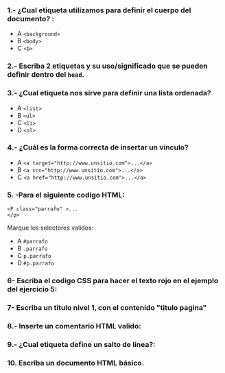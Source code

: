### 1.- ¿Cual etiqueta utilizamos para definir el cuerpo del documento? :

 - A `<background>`
 - B `<body>`
 - C `<b>`

### 2.- Escriba 2 etiquetas y su uso/significado que se pueden definir dentro del `head`.


### 3.- ¿Cual etiqueta nos sirve para definir una lista ordenada?

- A  `<list>`
- B  `<ul>`
- C  `<li>`
- D  `<ol>`

### 4.- ¿Cuál es la forma correcta de insertar un vínculo?

- A  `<a target="http://www.unsitio.com">...</a>`
- B  `<a src="http://www.unsitio.com">...</a>`
- C  `<a href="http://www.unsitio.com">...</a>`

### 5. -Para el siguiente codigo HTML:
	<P class="parrafo" >...
	</p>

Marque los selectores validos:

- A `#parrafo`
- B `.parrafo`
- C `p.parrafo`
- D `#p.parrafo`

### 6- Escriba el codigo CSS para hacer el texto rojo en el ejemplo del ejercicio 5:

### 7- Escriba un titulo nivel 1, con el contenido "titulo pagina"


### 8.- Inserte un comentario HTML valido:


### 9.- ¿Cual etiqueta define un salto de línea?:


### 10. Escriba un documento HTML básico.